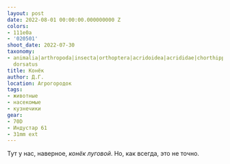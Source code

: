```yaml
---
layout: post
date: 2022-08-01 00:00:00.000000000 Z
colors:
- 111e0a
- '020501'
shoot_date: 2022-07-30
taxonomy:
- animalia|arthropoda|insecta|orthoptera|acridoidea|acrididae|chorthippus|chorthippus|chorthippus
  dorsatus
title: Конёк
author: Д.Г.
location: Агрогородок
tags:
- животные
- насекомые
- кузнечики
gear:
- 70D
- Индустар 61
- 31mm ext
---
```

Тут у нас, наверное, _конёк луговой_. Но, как всегда, это не точно.

